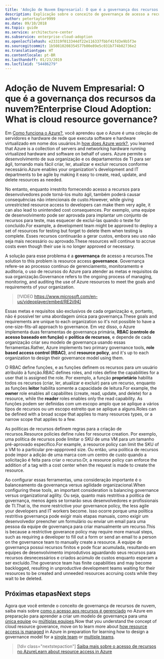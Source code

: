 ```yaml
---
title: 'Adoção de Nuvem Empresarial: O que é a governança dos recursos da nuvem?'
description: Explicação sobre o conceito de governança de acesso a recursos no Azure
author: petertaylor9999
ms.date: 09/10/2018
ms.topic: guide
ms.service: architecture-center
ms.subservice: enterprise-cloud-adoption
ms.openlocfilehash: e23319f013344df22e116337fbbf41fd3e9b5f3e
ms.sourcegitcommit: 1b50810208354577b00e89e5c031b774b02736e2
ms.translationtype: HT
ms.contentlocale: pt-BR
ms.lasthandoff: 01/23/2019
ms.locfileid: "54486279"
---
```

# <a name="enterprise-cloud-adoption-what-is-cloud-resource-governance"></a><span data-ttu-id="df529-103">Adoção de Nuvem Empresarial: O que é a governança dos recursos da nuvem?</span><span class="sxs-lookup"><span data-stu-id="df529-103">Enterprise Cloud Adoption: What is cloud resource governance?</span></span>

<span data-ttu-id="df529-104">Em [Como funciona o Azure?](what-is-azure.md), você aprendeu que o Azure é uma coleção de servidores e hardware de rede que executa software e hardware virtualizado em nome dos usuários.</span><span class="sxs-lookup"><span data-stu-id="df529-104">In [how does Azure work?](what-is-azure.md), you learned that Azure is a collection of servers and networking hardware running virtualized hardware and software on behalf of users.</span></span> <span data-ttu-id="df529-105">Azure permite o desenvolvimento de sua organização e os departamentos de TI para ser ágil, tornando mais fácil criar, ler, atualizar e excluir recursos conforme necessário.</span><span class="sxs-lookup"><span data-stu-id="df529-105">Azure enables your organization's development and IT departments to be agile by making it easy to create, read, update, and delete resources as needed.</span></span>

<span data-ttu-id="df529-106">No entanto, enquanto irrestrito fornecendo acesso a recursos para desenvolvedores pode torná-los muito ágil, também poderá causar consequências não intencionais de custo.</span><span class="sxs-lookup"><span data-stu-id="df529-106">However, while giving unrestricted resource access to developers can make them very agile, it can also lead to unintended cost consequences.</span></span> <span data-ttu-id="df529-107">Por exemplo, uma equipe de desenvolvimento pode ser aprovada para implantar um conjunto de recursos para teste, mas esquecer de excluí-las quando o teste for concluído.</span><span class="sxs-lookup"><span data-stu-id="df529-107">For example, a development team might be approved to deploy a set of resources for testing but forget to delete them when testing is complete.</span></span> <span data-ttu-id="df529-108">Esses recursos continuarão a gerar custos, embora seu uso não seja mais necessário ou aprovado.</span><span class="sxs-lookup"><span data-stu-id="df529-108">These resources will continue to accrue costs even though their use is no longer approved or necessary.</span></span> 

<span data-ttu-id="df529-109">A solução para esse problema é a **governança** de acesso a recursos.</span><span class="sxs-lookup"><span data-stu-id="df529-109">The solution to this problem is resource access **governance**.</span></span> <span data-ttu-id="df529-110">Governança refere-se ao processo contínuo de gerenciamento, monitoramento e auditoria, o uso de recursos do Azure para atender as metas e requisitos da sua organização.</span><span class="sxs-lookup"><span data-stu-id="df529-110">Governance refers to the ongoing process of managing, monitoring, and auditing the use of Azure resources to meet the goals and requirements of your organization.</span></span> 

> [!VIDEO https://www.microsoft.com/en-us/videoplayer/embed/RE2ii94] 

<span data-ttu-id="df529-111">Essas metas e requisitos são exclusivos de cada organização e, portanto, não é possível ter uma abordagem única para governança.</span><span class="sxs-lookup"><span data-stu-id="df529-111">These goals and requirements are unique to each organization so it's not possible to have a one-size-fits-all approach to governance.</span></span> <span data-ttu-id="df529-112">Em vez disso, o Azure implementa duas ferramentas de governança primária, **RBAC (controle de acesso baseado em função)** e **política de recursos**, e depende de cada organização criar seu modelo de governança usando essas ferramentas.</span><span class="sxs-lookup"><span data-stu-id="df529-112">Rather, Azure implements two primary governance tools, **role based access control (RBAC)**, and **resource policy**, and it's up to each organization to design their governance model using them.</span></span>

<span data-ttu-id="df529-113">O RBAC define funções, e as funções definem os recursos para um usuário atribuído à função.</span><span class="sxs-lookup"><span data-stu-id="df529-113">RBAC defines roles, and roles define the capabilities for a user that is assigned the role.</span></span> <span data-ttu-id="df529-114">Por exemplo, a função **proprietário** habilita todos os recursos (criar, ler, atualizar e excluir) para um recurso, enquanto as funções **leitor** habilita somente a capacidade de leitura.</span><span class="sxs-lookup"><span data-stu-id="df529-114">For example, the **owner** role enables all capabilites (create, read, update, and delete) for a resource, while the  **reader** roles enables only the read capability.</span></span> <span data-ttu-id="df529-115">As funções podem ser definidas com um escopo amplo que se aplique a vários tipos de recursos ou um escopo estreito que se aplique a alguns.</span><span class="sxs-lookup"><span data-stu-id="df529-115">Roles can be defined with a broad scope that applies to many resources types, or a narrow scope that applies to a few.</span></span> 

<span data-ttu-id="df529-116">As políticas de recursos definem regras para a criação de recursos.</span><span class="sxs-lookup"><span data-stu-id="df529-116">Resource policies define rules for resource creation.</span></span> <span data-ttu-id="df529-117">Por exemplo, uma política de recursos pode limitar o SKU de uma VM para um tamanho pré-aprovado específico.</span><span class="sxs-lookup"><span data-stu-id="df529-117">For example, a resource policy can limit the SKU of a VM to a particular pre-appproved size.</span></span> <span data-ttu-id="df529-118">Ou então, uma política de recursos pode impor a adição de uma marca com um centro de custo quando a solicitação é feita para criar o recurso.</span><span class="sxs-lookup"><span data-stu-id="df529-118">Or, a resource policy can enforce the addition of a tag with a cost center when the request is made to create the resource.</span></span> 

<span data-ttu-id="df529-119">Ao configurar essas ferramentas, uma consideração importante é o balanceamento da governança versus agilidade organizacional.</span><span class="sxs-lookup"><span data-stu-id="df529-119">When configuring these tools, an important consideration is balancing governance versus organizational agility.</span></span> <span data-ttu-id="df529-120">Ou seja, quanto mais restritiva a política de governança, menos ágeis se tornarão seus desenvolvedores e profissionais de TI.</span><span class="sxs-lookup"><span data-stu-id="df529-120">That is, the more restrictive your governance policy, the less agile your developers and IT workers become.</span></span> <span data-ttu-id="df529-121">Isso ocorre porque uma política restritiva governança pode exigir mais etapas manuais, como exigir um desenvolvedor preencher um formulário ou enviar um email para uma pessoa da equipe de governança para criar manualmente um recurso.</span><span class="sxs-lookup"><span data-stu-id="df529-121">This is because a restrictive goverance policy may require more manual steps, such as requiring a developer to fill out a form or send an email to a person on the governance team to manually create a resource.</span></span> <span data-ttu-id="df529-122">A equipe de governança possui recursos finitos e pode ficar acumulada, resultando em equipes de desenvolvimento improdutivos aguardando seus recursos para recursos desnecessários e criados acúmulo de custos enquanto esperam a ser excluído.</span><span class="sxs-lookup"><span data-stu-id="df529-122">The goverance team has finite capabilities and may become backlogged, resulting in unproductive development teams waiting for their resources to be created and unneeded resources accruing costs while they wait to be deleted.</span></span>

## <a name="next-steps"></a><span data-ttu-id="df529-123">Próximas etapas</span><span class="sxs-lookup"><span data-stu-id="df529-123">Next steps</span></span>

<span data-ttu-id="df529-124">Agora que você entende o conceito de governança de recursos de nuvem, saiba mais sobre [como o acesso aos recursos é gerenciado](azure-resource-access.md) no Azure em preparação para aprender a criar um modelo de governança para uma [única equipe](../governance/governance-single-team.md) ou [múltiplas equipes](../governance/governance-multiple-teams.md).</span><span class="sxs-lookup"><span data-stu-id="df529-124">Now that you understand the concept of cloud resource goverance, move on to learn more about [how resource access is managed](azure-resource-access.md) in Azure in preparation for learning how to design a governance model for a [single team](../governance/governance-single-team.md) or [multiple teams](../governance/governance-multiple-teams.md).</span></span>

> [!div class="nextstepaction"]
> [<span data-ttu-id="df529-125">Saiba mais sobre o acesso de recursos no Azure</span><span class="sxs-lookup"><span data-stu-id="df529-125">Learn about resource access in Azure</span></span>](azure-resource-access.md)
